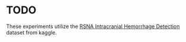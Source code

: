 # TODO

These experiments utilize the [RSNA Intracranial Hemorrhage Detection](https://www.kaggle.com/c/rsna-intracranial-hemorrhage-detection) dataset from kaggle.

